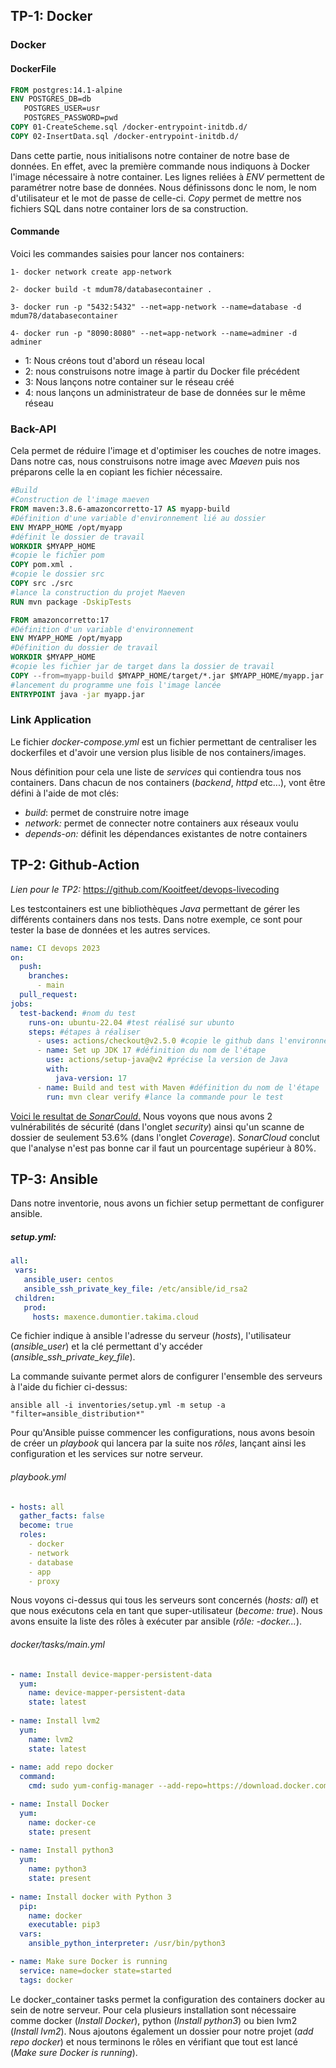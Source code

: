 ## TP-1: Docker
### Docker
#### DockerFile
```DockerFile
FROM postgres:14.1-alpine
ENV POSTGRES_DB=db 
   POSTGRES_USER=usr
   POSTGRES_PASSWORD=pwd
COPY 01-CreateScheme.sql /docker-entrypoint-initdb.d/
COPY 02-InsertData.sql /docker-entrypoint-initdb.d/
```

Dans cette partie, nous initialisons notre container de notre base de données. En effet, avec la première commande nous indiquons à Docker l'image nécessaire à notre container.
Les lignes reliées à *ENV* permettent de paramétrer notre base de données. Nous définissons donc le nom, le nom d'utilisateur et le mot de passe de celle-ci.
*Copy* permet de mettre nos fichiers SQL dans notre container lors de sa construction.
#### Commande
Voici les commandes saisies pour lancer nos containers:
```Command
1- docker network create app-network

2- docker build -t mdum78/databasecontainer .

3- docker run -p "5432:5432" --net=app-network --name=database -d mdum78/databasecontainer

4- docker run -p "8090:8080" --net=app-network --name=adminer -d adminer
```
- 1: Nous créons tout d'abord un réseau local
- 2: nous construisons notre image à partir du Docker file précédent
- 3: Nous lançons notre container sur le réseau créé
- 4: nous lançons un administrateur de base de données sur le même réseau 
### Back-API
Cela permet de réduire l'image et d'optimiser les couches de notre images. Dans notre cas, nous construisons notre image avec *Maeven* puis nos préparons celle la en copiant les fichier nécessaire.

```dockerfile
#Build
#Construction de l'image maeven
FROM maven:3.8.6-amazoncorretto-17 AS myapp-build
#Définition d'une variable d'environnement lié au dossier
ENV MYAPP_HOME /opt/myapp
#définit le dossier de travail
WORKDIR $MYAPP_HOME
#copie le fichier pom
COPY pom.xml .
#copie le dossier src
COPY src ./src
#lance la construction du projet Maeven
RUN mvn package -DskipTests

FROM amazoncorretto:17
#Définition d'un variable d'environnement
ENV MYAPP_HOME /opt/myapp
#Définition du dossier de travail
WORKDIR $MYAPP_HOME
#copie les fichier jar de target dans la dossier de travail
COPY --from=myapp-build $MYAPP_HOME/target/*.jar $MYAPP_HOME/myapp.jar
#lancement du programme une fois l'image lancée
ENTRYPOINT java -jar myapp.jar
```

### Link Application
Le fichier *docker-compose.yml* est un fichier permettant de centraliser les dockerfiles et d'avoir une version plus lisible de nos containers/images.

Nous définition pour cela une liste de *services* qui contiendra tous nos containers. Dans chacun de nos containers (*backend*, *httpd* etc...), vont être défini à l'aide de mot clés:
- *build*: permet de construire notre image
- *network:* permet de connecter notre containers aux réseaux voulu
- *depends-on:* définit les dépendances existantes de notre containers

## TP-2: Github-Action

*Lien pour le TP2:* https://github.com/Kooitfeet/devops-livecoding

Les testcontainers est une bibliothèques *Java* permettant de gérer les différents containers dans nos tests. Dans notre exemple, ce sont pour tester la base de données et les autres services.
```yaml
name: CI devops 2023
on:
  push:
    branches:
      - main
  pull_request:
jobs:
  test-backend: #nom du test
    runs-on: ubuntu-22.04 #test réalisé sur ubunto
    steps: #étapes à réaliser
      - uses: actions/checkout@v2.5.0 #copie le github dans l'environnement test
      - name: Set up JDK 17 #définition du nom de l'étape
        use: actions/setup-java@v2 #précise la version de Java
        with:
          java-version: 17
      - name: Build and test with Maven #définition du nom de l'étape
        run: mvn clear verify #lance la commande pour le test
```

[Voici le resultat de *SonarCould*.](https://github.com/Kooitfeet/RenduDevOps/blob/master/Pasted%20image%2020231107150135.png)
Nous voyons que nous avons 2 vulnérabilités de sécurité (dans l'onglet *security*) ainsi qu'un scanne de dossier de seulement 53.6% (dans l'onglet *Coverage*).
*SonarCloud* conclut que l'analyse n'est pas bonne car il faut un pourcentage supérieur à 80%.

## TP-3: Ansible
Dans notre inventorie, nous avons un fichier setup permettant de configurer ansible.
##### setup.yml:
```yaml
all:
 vars:
   ansible_user: centos
   ansible_ssh_private_key_file: /etc/ansible/id_rsa2
 children:
   prod:
     hosts: maxence.dumontier.takima.cloud
```
Ce fichier indique à ansible l'adresse du serveur (*hosts*), l'utilisateur (*ansible_user*) et la clé permettant d'y accéder (*ansible_ssh_private_key_file*).

La commande suivante permet alors de configurer l'ensemble des serveurs à l'aide du fichier ci-dessus:
```command
ansible all -i inventories/setup.yml -m setup -a "filter=ansible_distribution*"
```

Pour qu'Ansible puisse commencer les configurations, nous avons besoin de créer un *playbook* qui lancera par la suite nos *rôles*, lançant ainsi les configuration et les services sur notre serveur.
###### playbook.yml
```yaml
- hosts: all
  gather_facts: false
  become: true
  roles:
    - docker
    - network
    - database
    - app
    - proxy
```
Nous voyons ci-dessus qui tous les serveurs sont concernés (*hosts: all*) et que nous exécutons cela en tant que super-utilisateur (*become: true*).
Nous avons ensuite la liste des rôles à exécuter par ansible (*rôle: -docker...*).

###### docker/tasks/main.yml
```yaml
- name: Install device-mapper-persistent-data
  yum:
    name: device-mapper-persistent-data
    state: latest
  
- name: Install lvm2
  yum:
    name: lvm2
    state: latest
  
- name: add repo docker
  command:
    cmd: sudo yum-config-manager --add-repo=https://download.docker.com/linux/centos/docker-ce.repo

- name: Install Docker
  yum:
    name: docker-ce
    state: present
  
- name: Install python3
  yum:
    name: python3
    state: present
  
- name: Install docker with Python 3
  pip:
    name: docker
    executable: pip3
  vars:
    ansible_python_interpreter: /usr/bin/python3

- name: Make sure Docker is running
  service: name=docker state=started
  tags: docker
```

Le docker_container tasks permet la configuration des containers docker au sein de notre serveur. Pour cela plusieurs installation sont nécessaire comme docker (*Install Docker*), python (*Install python3*) ou bien lvm2 (*Install lvm2*). Nous ajoutons également un dossier pour notre projet (*add repo docker*) et nous terminons le rôles en vérifiant que tout est lancé (*Make sure Docker is running*).
